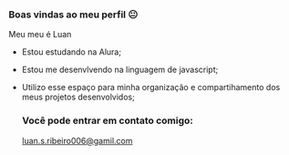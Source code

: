 ###  Boas vindas ao meu perfil 😐

Meu meu é Luan

- Estou estudando na Alura;
- Estou me desenvlvendo na linguagem de javascript;
- Utilizo esse espaço para minha organização e compartihamento dos meus projetos desenvolvidos;

  ### Você pode entrar em contato comigo:

  luan.s.ribeiro006@gamil.com
